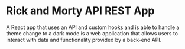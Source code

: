 # Rick and Morty API REST App 



A React app that uses an API and custom hooks and is able to handle a theme change to a dark mode is a web application that allows users to interact with data and functionality provided by a back-end API.